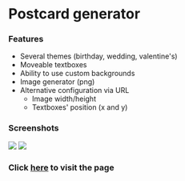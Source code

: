 # Postcard generator

### Features
- Several themes (birthday, wedding, valentine's)
- Moveable textboxes
- Ability to use custom backgrounds
- Image generator (png)
- Alternative configuration via URL
	- Image width/height
	- Textboxes' position (x and y)

### Screenshots
<img src="https://imgur.com/DExEj8Y.png">
<img src="https://imgur.com/JWF1zMz.png">

### Click <a href="https://perezjquim.github.io/congrats-card">here</a> to visit the page